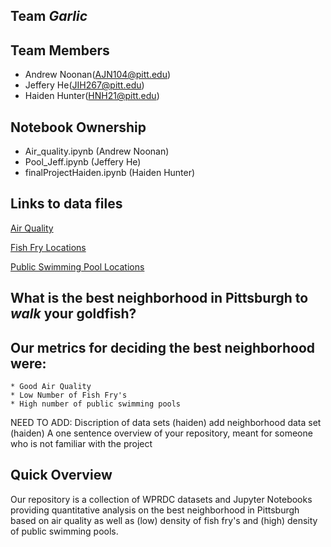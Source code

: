 ## Team *Garlic*

## Team Members
* Andrew Noonan(AJN104@pitt.edu)
* Jeffery He(JIH267@pitt.edu)
* Haiden Hunter(HNH21@pitt.edu)

## Notebook Ownership
* Air_quality.ipynb (Andrew Noonan)
* Pool_Jeff.ipynb (Jeffery He)
* finalProjectHaiden.ipynb (Haiden Hunter)

## Links to data files
[Air Quality](https://data.wprdc.org/dataset/allegheny-county-air-quality/resource/4ab1e23f-3262-4bd3-adbf-f72f0119108b)

[Fish Fry Locations](https://data.wprdc.org/dataset/pittsburgh-fish-fry-map/resource/511a29f6-3217-4f61-a9ba-b3b5b35ab5fb)

[Public Swimming Pool Locations](https://data.wprdc.org/dataset/allegheny-county-public-swimming-pool-hot-tub-and-spa-inspections)

## What is the best neighborhood in Pittsburgh to *walk* your goldfish?
## Our metrics for deciding the best neighborhood were:
	* Good Air Quality
	* Low Number of Fish Fry's
	* High number of public swimming pools
	
    
NEED TO ADD:
    Discription of data sets (haiden)
    add neighborhood data set (haiden)
    A one sentence overview of your repository, meant for someone who is not familiar with the project

## Quick Overview
Our repository is a collection of WPRDC datasets and Jupyter Notebooks providing quantitative analysis on the best neighborhood in Pittsburgh based on air quality as well as (low) density of fish fry's and (high) density of public swimming pools.
